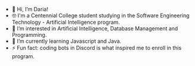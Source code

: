 - 👋 Hi, I’m Daria!
- 🤓 I'm a Centennial College student studying in the Software Engineering Technology - Artificial Intelligence program.
- 👀 I’m interested in Artificial Intelligence, Database Management and Programming.
- 🌱 I’m currently learning Javascript and Java.
- ⚡ Fun fact: coding bots in Discord is what inspired me to enroll in this program.

<!---
dariagrigor/dariagrigor is a ✨ special ✨ repository because its `README.md` (this file) appears on your GitHub profile.
You can click the Preview link to take a look at your changes.
--->
